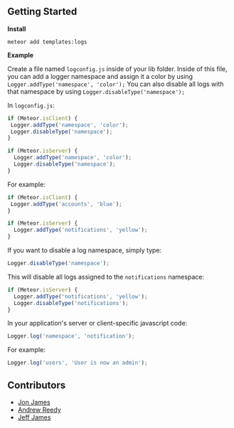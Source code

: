 ## Getting Started

**Install**

```
meteor add templates:logs
```
**Example**

Create a file named `logconfig.js` inside of your lib folder. 
Inside of this file, you can add a logger namespace and assign it a color by using `Logger.addType('namespace', 'color');`
You can also disable all logs with that namespace by using `Logger.disableType('namespace');` 

In `logconfig.js`: 
```javascript
if (Meteor.isClient) {
 Logger.addType('namespace', 'color');
 Logger.disableType('namespace');
}

if (Meteor.isServer) {
  Logger.addType('namespace', 'color');
  Logger.disableType('namespace');
}
```
For example: 
```javascript
if (Meteor.isClient) {
 Logger.addType('accounts', 'blue');
}

if (Meteor.isServer) {
  Logger.addType('notifications', 'yellow');
}
```
If you want to disable a log namespace, simply type: 
```javascript
Logger.disableType('namespace');
```
This will disable all logs assigned to the `notifications` namespace: 
```javascript
if (Meteor.isServer) {
  Logger.addType('notifications', 'yellow');
  Logger.disableType('notifications');
}
```

In your application's server or client-specific javascript code:
```javascript
Logger.log('namespace', 'notification');
```
For example:
```javascript
Logger.log('users', 'User is now an admin');
```
Contributors
------------

* [Jon James](http://github.com/jonjamz)
* [Andrew Reedy](http://github.com/andrewreedy)
* [Jeff James](http://github.com/jwjames)
